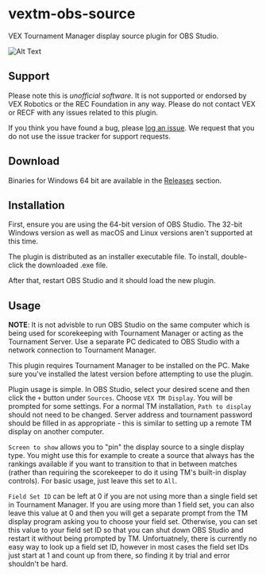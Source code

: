 # vextm-obs-source

VEX Tournament Manager display source plugin for OBS Studio.

![Alt Text](screenshot.png "VEX TM Display plugin screenshot")

## Support

Please note this is *unofficial software*. It is not supported or endorsed by VEX Robotics or the REC Foundation in any way. Please do not contact VEX or RECF with any issues related to this plugin.

If you think you have found a bug, please [log an issue](https://gitlab.com/dwabtech/vextm-obs-source/issues). We request that you do not use the issue tracker for support requests.

## Download

Binaries for Windows 64 bit are available in the [Releases](https://gitlab.com/dwabtech/vextm-obs-source/-/releases) section.

## Installation

First, ensure you are using the 64-bit version of OBS Studio. The 32-bit Windows version as well as macOS and Linux versions aren't supported at this time.

The plugin is distributed as an installer executable file. To install, double-click the downloaded .exe file.

After that, restart OBS Studio and it should load the new plugin.

## Usage

**NOTE**: It is not advisble to run OBS Studio on the same computer which is being used for scorekeeping with Tournament Manager or acting as the Tournament Server. Use a separate PC dedicated to OBS Studio with a network connection to Tournament Manager.

This plugin requires Tournament Manager to be installed on the PC. Make sure you've installed the latest version before attempting to use the plugin.

Plugin usage is simple. In OBS Studio, select your desired scene and then click the `+` button under `Sources`. Choose `VEX TM Display`.  You will be prompted for some settings. For a normal TM installation, `Path to display` should not need to be changed. Server address and tournament password should be filled in as appropriate - this is similar to setting up a remote TM display on another computer.

`Screen to show` allows you to "pin" the display source to a single display type. You might use this for example to create a source that always has the rankings available if you want to transition to that in between matches (rather than requiring the scorekeeper to do it using TM's built-in display controls). For basic usage, just leave this set to `All`.

`Field Set ID` can be left at 0 if you are not using more than a single field set in Tournament Manager. If you are using more than 1 field set, you can also leave this value at 0 and then you will get a separate prompt from the TM display program asking you to choose your field set. Otherwise, you can set this value to your field set ID so that you can shut down OBS Studio and restart it without being prompted by TM. Unfortuatnely, there is currently no easy way to look up a field set ID, however in most cases the field set IDs just start at 1 and count up from there, so finding it by trial and error shouldn't be hard.
